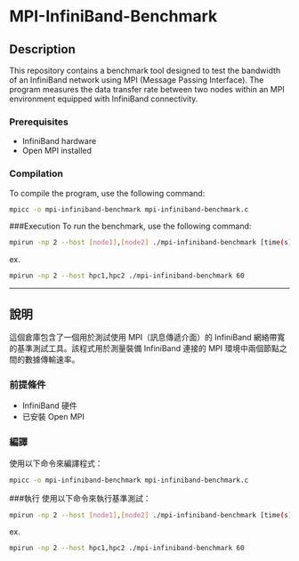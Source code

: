 # MPI-InfiniBand-Benchmark

## Description

This repository contains a benchmark tool designed to test the bandwidth of an InfiniBand network using MPI (Message Passing Interface). The program measures the data transfer rate between two nodes within an MPI environment equipped with InfiniBand connectivity.

### Prerequisites
- InfiniBand hardware
- Open MPI installed

### Compilation
To compile the program, use the following command:
```bash
mpicc -o mpi-infiniband-benchmark mpi-infiniband-benchmark.c
```

###Execution
To run the benchmark, use the following command:
```bash
mpirun -np 2 --host [node1],[node2] ./mpi-infiniband-benchmark [time(s)]
```
ex.
```bash
mpirun -np 2 --host hpc1,hpc2 ./mpi-infiniband-benchmark 60
```


---

## 說明

這個倉庫包含了一個用於測試使用 MPI（訊息傳遞介面）的 InfiniBand 網絡帶寬的基準測試工具。該程式用於測量裝備 InfiniBand 連接的 MPI 環境中兩個節點之間的數據傳輸速率。

### 前提條件
- InfiniBand 硬件
- 已安裝 Open MPI

### 編譯
使用以下命令來編譯程式：
```bash
mpicc -o mpi-infiniband-benchmark mpi-infiniband-benchmark.c
```

###執行
使用以下命令來執行基準測試：
```bash
mpirun -np 2 --host [node1],[node2] ./mpi-infiniband-benchmark [time(s)]
```
ex.
```bash
mpirun -np 2 --host hpc1,hpc2 ./mpi-infiniband-benchmark 60
```
